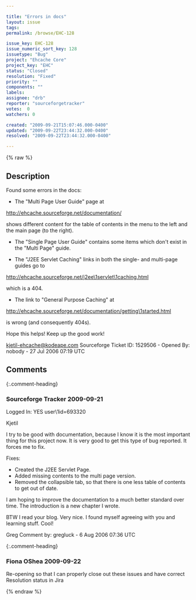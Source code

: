```yaml
---

title: "Errors in docs"
layout: issue
tags: 
permalink: /browse/EHC-128

issue_key: EHC-128
issue_numeric_sort_key: 128
issuetype: "Bug"
project: "Ehcache Core"
project_key: "EHC"
status: "Closed"
resolution: "Fixed"
priority: ""
components: ""
labels: 
assignee: "drb"
reporter: "sourceforgetracker"
votes:  0
watchers: 0

created: "2009-09-21T15:07:46.000-0400"
updated: "2009-09-22T23:44:32.000-0400"
resolved: "2009-09-22T23:44:32.000-0400"

---
```




{% raw %}



## Description

<div markdown="1" class="description">

Found some errors in the docs:

- The "Multi Page User Guide" page at

http://ehcache.sourceforge.net/documentation/

shows different content for the table of contents in
the menu to the left and the main page (to the right).

- The "Single Page User Guide" contains some items
which don't exist in the "Multi Page" guide.

- The "J2EE Servlet Caching" links in both the single-
and multi-page guides go to

http://ehcache.sourceforge.net/j2ee\1servlet\1caching.html

which is a 404.

- The link to "General Purpose Caching" at

http://ehcache.sourceforge.net/documentation/getting\1started.html

is wrong (and consequently 404s).


Hope this helps! Keep up the good work!

kjetil-ehcache@kodeape.com
Sourceforge Ticket ID: 1529506 - Opened By: nobody - 27 Jul 2006 07:19 UTC

</div>

## Comments


{:.comment-heading}
### **Sourceforge Tracker** <span class="date">2009-09-21</span>

<div markdown="1" class="comment">

Logged In: YES 
user\1id=693320

Kjetil

I try to be good with documentation, because I know it is the most important 
thing for this project now. It is very good to get this type of bug reported. It 
forces me to fix. 

Fixes:
- Created the J2EE Servlet Page.
- Added missing contents to the multi page version.
- Removed the collapsible tab, so that there is one less table of contents to 
get out of date.

I am hoping to improve the documentation to a much better standard over 
time. The introduction is a new chapter I wrote.

BTW  I read your blog. Very nice. I found myself agreeing with you and 
learning stuff. Cool!

Greg
Comment by: gregluck - 6 Aug 2006 07:36 UTC

</div>


{:.comment-heading}
### **Fiona OShea** <span class="date">2009-09-22</span>

<div markdown="1" class="comment">

Re-opening so that I can properly close out these issues and have correct Resolution status in Jira

</div>



{% endraw %}
